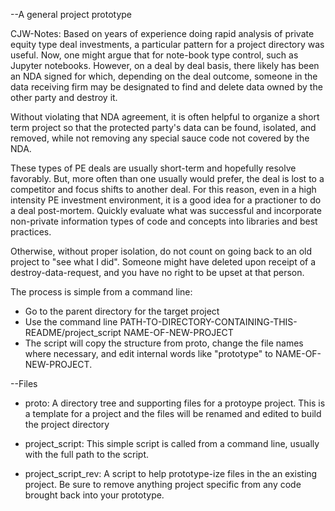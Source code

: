 --A general project prototype

CJW-Notes:  Based on years of experience doing rapid analysis of private equity type deal investments, a particular pattern for a project
directory was useful.  Now, one might argue that for note-book type control, such as Jupyter notebooks.  However, on a deal by deal basis,
there likely has been an NDA signed for which, depending on the deal outcome, someone in the data receiving firm may be designated to find 
and delete data owned by the other party and destroy it.  

Without violating that NDA agreement, it is often helpful to organize a short term project so that the protected party's data can be found, 
isolated, and removed, while not removing any special sauce code not covered by the NDA.  

These types of PE deals are usually short-term and hopefully resolve favorably.  But, more often than one usually would prefer, the deal is lost to a
competitor and focus shifts to another deal.  For this reason, even in a high intensity PE investment environment, it is a good idea for a
practioner to do a deal post-mortem.  Quickly evaluate what was successful and incorporate non-private information types of code and
concepts into libraries and best practices.

Otherwise, without proper isolation, do not count on going back to an old project to "see what I did".  Someone might have deleted upon
receipt of a destroy-data-request, and you have no right to be upset at that person.

The process is simple from a command line:
-   Go to the parent directory for the target project
-   Use the command line PATH-TO-DIRECTORY-CONTAINING-THIS-README/project_script NAME-OF-NEW-PROJECT
-   The script will copy the structure from proto, change the file names where necessary, and edit internal words like "prototype" to
    NAME-OF-NEW-PROJECT.


--Files

- proto:  A directory tree and supporting files for a protoype project.  This is a template for a project and the files will be renamed and
edited to build the project directory

- project_script:  This simple script is called from a command line, usually with the full path to the script.

- project_script_rev:   A script to help prototype-ize files in the an existing project.  Be sure to remove anything project specific from
  any code brought back into your prototype.





